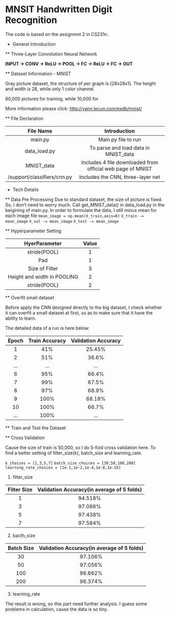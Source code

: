 # MNSIT Handwritten Digit Recognition

The code is based on the assignmnt 2 in CS231n. 


* General Introduction

** Three-Layer Convolution Neural Network 

**INPUT -> CONV -> ReLU -> POOL -> FC -> ReLU -> FC -> OUT**


** Dataset Information - MNIST

Gray picture dataset, the structure of per graph is [28x28x1]. The height and width is 28, while only 1 color channel.

60,000 pictures for training, while 10,000 for 

<pic>

More information please click: 
http://yann.lecun.com/exdb/mnist/


** File Declaration 

|File Name|Introduction|
|:-:|:-:|
|main.py|Main py file to run|
|data_load.py|To parse and load data in MNIST_data|
|MNIST_data|Includes 4 file downloaded from official web page of MNIST|
|/support/classifiers/cnn.py|Includes the CNN, three-layer net|

* Tech Details

** Data Pre Processing 
Due to standard dataset, the size of picture is fixed. So, I don't need to worry much. Call get_MNIST_data() in data_load.py in the beigining of main.py. In order to formulate the data, I still minus mean for each image file
    `mean_image = np.mean(X_train,axis=0)`
    `X_train -= mean_image`
    `X_val -= mean_image`
    `X_test -= mean_image`

** Hyperparameter Setting 

|HyerParameter|Value|
|:-:|:-:|
|stride(POOL)|1|
|Pad|1|
|Size of Filter|3|
|Height and width in POOLING|2|
|stride(POOL)|2|

** Overfit small dataset

Before apply the CNN designed directly to the big dataset, I check whether it can overfit a small dataset at first, so as to make sure that it have the ability to learn. 

<pic>

The detailed data of a run is here below:

|Epoch|Train Accuracy|Validation Accuracy|
|:-:|:-:|:-:|
|1|41%|25.45%|
|2|51%|36.6%|
|...|...|...|
|6|95%|66.4%|
|7|99%|67.5%|
|8|97%|68.9%|
|9|100%|68.18%|
|10|100%|66.7%|
|...|100%|...|


** Train and Test the Dataset


** Cross Validation

<pic>

Cause the size of train is 50,000, so I do 5-fold cross validation here. To find a better setting of filter_size(k), batch_size and learning_rate.  

`k_choices = [1,3,5,7]`
`batch_size_choices = [30,50,100,200]`
`learning_rate_choices = [1e-1,1e-2,1e-4,1e-8,1e-16]`

1. filter_size 

|Filter Size|Validation Accuracy(in average of 5 folds)|
|:-:|:-:|
|1|94.518%|
|3|97.086%|
|5|97.438%|
|7|97.584%|


2. bacth_size 

|Batch Size|Validation Accuracy(in average of 5 folds)|
|:-:|:-:|
|30|97.106%|
|50|97.056%|
|100|96.662%|
|200|96.374%|

3. learning_rate 

The result is wrong, so this part need further analysis. I guess some problems in calculation, cause the data is so tiny.
